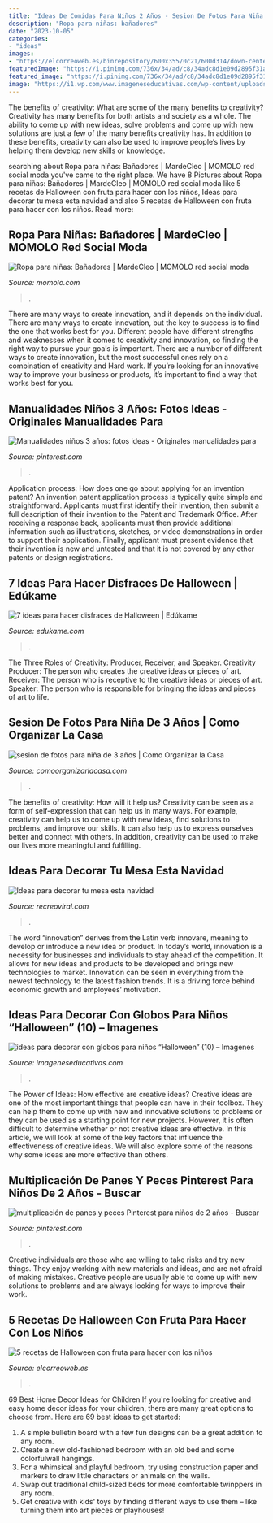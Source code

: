 ```yaml
---
title: "Ideas De Comidas Para Niños 2 Años - Sesion De Fotos Para Niña De 3 Años"
description: "Ropa para niñas: bañadores"
date: "2023-10-05"
categories:
- "ideas"
images:
- "https://elcorreoweb.es/binrepository/600x355/0c21/600d314/down-center/10703/VGFW/postres-halloween_20524287_20201030215556.jpg"
featuredImage: "https://i.pinimg.com/736x/34/ad/c8/34adc8d1e09d2895f31ac06c548258db.jpg"
featured_image: "https://i.pinimg.com/736x/34/ad/c8/34adc8d1e09d2895f31ac06c548258db.jpg"
image: "https://i1.wp.com/www.imageneseducativas.com/wp-content/uploads/2015/10/ideas-para-decorar-con-globos-para-niños-“Halloween”-10.jpg?ssl=1"
---
```



The benefits of creativity: What are some of the many benefits to creativity?
Creativity has many benefits for both artists and society as a whole. The ability to come up with new ideas, solve problems and come up with new solutions are just a few of the many benefits creativity has. In addition to these benefits, creativity can also be used to improve people’s lives by helping them develop new skills or knowledge.

	

		
searching about Ropa para niñas: Bañadores | MardeCleo | MOMOLO red social moda you've came to the right place. We have 8 Pictures about Ropa para niñas: Bañadores | MardeCleo | MOMOLO red social moda like 5 recetas de Halloween con fruta para hacer con los niños, Ideas para decorar tu mesa esta navidad and also 5 recetas de Halloween con fruta para hacer con los niños. Read more:
		
    
## Ropa Para Niñas: Bañadores | MardeCleo | MOMOLO Red Social Moda

<img loading=lazy src="http://momolo.com/documents/images/looks/20140512000924.jpg" onerror="this.onerror=null;this.src='https://tse3.mm.bing.net/th?id=OIP.9wsDI0hCbXPas_qLPE8zCwAAAA&amp;pid=15.1';" alt="Ropa para niñas: Bañadores | MardeCleo | MOMOLO red social moda">

_Source: momolo.com_

>. 

	

There are many ways to create innovation, and it depends on the individual.
There are many ways to create innovation, but the key to success is to find the one that works best for you. Different people have different strengths and weaknesses when it comes to creativity and innovation, so finding the right way to pursue your goals is important. There are a number of different ways to create innovation, but the most successful ones rely on a combination of creativity and Hard work. If you’re looking for an innovative way to improve your business or products, it’s important to find a way that works best for you.

    
## Manualidades Niños 3 Años: Fotos Ideas - Originales Manualidades Para

<img loading=lazy src="https://i.pinimg.com/736x/62/30/9a/62309a64e029e281caf4b1632cedec50.jpg" onerror="this.onerror=null;this.src='https://tse2.mm.bing.net/th?id=OIP.xdfJ6P9Y8nyi_FBTOnDb1AAAAA&amp;pid=15.1';" alt="Manualidades niños 3 años: fotos ideas - Originales manualidades para">

_Source: pinterest.com_

>. 

	

Application process: How does one go about applying for an invention patent?
An invention patent application process is typically quite simple and straightforward. Applicants must first identify their invention, then submit a full description of their invention to the Patent and Trademark Office. After receiving a response back, applicants must then provide additional information such as illustrations, sketches, or video demonstrations in order to support their application. Finally, applicant must present evidence that their invention is new and untested and that it is not covered by any other patents or design registrations.

    
## 7 Ideas Para Hacer Disfraces De Halloween | Edúkame

<img loading=lazy src="https://edukame.com/sites/default/files/articulo/disfraces-de-halloween_1.jpg" onerror="this.onerror=null;this.src='https://tse2.mm.bing.net/th?id=OIP.LprelCkRzZUa4Se2r4H81wHaFK&amp;pid=15.1';" alt="7 ideas para hacer disfraces de Halloween | Edúkame">

_Source: edukame.com_

>. 

	

The Three Roles of Creativity: Producer, Receiver, and Speaker.
Creativity Producer: The person who creates the creative ideas or pieces of art.
Receiver: The person who is receptive to the creative ideas or pieces of art. 
Speaker: The person who is responsible for bringing the ideas and pieces of art to life.

    
## Sesion De Fotos Para Niña De 3 Años | Como Organizar La Casa

<img loading=lazy src="https://comoorganizarlacasa.com/wp-content/uploads/2018/06/sesion-de-fotos-para-nina-de-3-anos-5-199x300.jpg" onerror="this.onerror=null;this.src='https://tse3.mm.bing.net/th?id=OIP.YO_WYxvXSH9Qssy-HQNXkgAAAA&amp;pid=15.1';" alt="sesion de fotos para niña de 3 años | Como Organizar la Casa">

_Source: comoorganizarlacasa.com_

>. 

	

The benefits of creativity: How will it help us?
Creativity can be seen as a form of self-expression that can help us in many ways. For example, creativity can help us to come up with new ideas, find solutions to problems, and improve our skills. It can also help us to express ourselves better and connect with others. In addition, creativity can be used to make our lives more meaningful and fulfilling.

    
## Ideas Para Decorar Tu Mesa Esta Navidad

<img loading=lazy src="https://www.recreoviral.com/wp-content/uploads/2015/12/Decoraciones-para-la-mesa-esta-navidad-4.jpg" onerror="this.onerror=null;this.src='https://tse4.mm.bing.net/th?id=OIP.dfKlJsE8m0aaixoZBAzdWQHaJQ&amp;pid=15.1';" alt="Ideas para decorar tu mesa esta navidad">

_Source: recreoviral.com_

>. 

	

The word “innovation” derives from the Latin verb innovare, meaning to develop or introduce a new idea or product. In today’s world, innovation is a necessity for businesses and individuals to stay ahead of the competition. It allows for new ideas and products to be developed and brings new technologies to market. Innovation can be seen in everything from the newest technology to the latest fashion trends. It is a driving force behind economic growth and employees’ motivation.

    
## Ideas Para Decorar Con Globos Para Niños “Halloween” (10) – Imagenes

<img loading=lazy src="https://i1.wp.com/www.imageneseducativas.com/wp-content/uploads/2015/10/ideas-para-decorar-con-globos-para-niños-“Halloween”-10.jpg?ssl=1" onerror="this.onerror=null;this.src='https://tse2.mm.bing.net/th?id=OIP.Gnr38hDTCN-0eu0OXSknrAAAAA&amp;pid=15.1';" alt="ideas para decorar con globos para niños “Halloween” (10) – Imagenes">

_Source: imageneseducativas.com_

>. 

	

The Power of Ideas: How effective are creative ideas?
Creative ideas are one of the most important things that people can have in their toolbox. They can help them to come up with new and innovative solutions to problems or they can be used as a starting point for new projects. However, it is often difficult to determine whether or not creative ideas are effective. In this article, we will look at some of the key factors that influence the effectiveness of creative ideas. We will also explore some of the reasons why some ideas are more effective than others.

    
## Multiplicación De Panes Y Peces Pinterest Para Niños De 2 Años - Buscar

<img loading=lazy src="https://i.pinimg.com/736x/34/ad/c8/34adc8d1e09d2895f31ac06c548258db.jpg" onerror="this.onerror=null;this.src='https://tse2.mm.bing.net/th?id=OIP.f-8kOGJ7yggNLvz77fA9HQHaNK&amp;pid=15.1';" alt="multiplicación de panes y peces Pinterest para niños de 2 años - Buscar">

_Source: pinterest.com_

>. 

	

Creative individuals are those who are willing to take risks and try new things. They enjoy working with new materials and ideas, and are not afraid of making mistakes. Creative people are usually able to come up with new solutions to problems and are always looking for ways to improve their work.

    
## 5 Recetas De Halloween Con Fruta Para Hacer Con Los Niños

<img loading=lazy src="https://elcorreoweb.es/binrepository/600x355/0c21/600d314/down-center/10703/VGFW/postres-halloween_20524287_20201030215556.jpg" onerror="this.onerror=null;this.src='https://tse3.mm.bing.net/th?id=OIP.YHHvynBvHnFP6-5sPb1iMwHaD4&amp;pid=15.1';" alt="5 recetas de Halloween con fruta para hacer con los niños">

_Source: elcorreoweb.es_

>. 

	

69 Best Home Decor Ideas for Children
If you're looking for creative and easy home decor ideas for your children, there are many great options to choose from. Here are 69 best ideas to get started: 
1. A simple bulletin board with a few fun designs can be a great addition to any room. 
2. Create a new old-fashioned bedroom with an old bed and some colorfulwall hangings. 
3. For a whimsical and playful bedroom, try using construction paper and markers to draw little characters or animals on the walls. 
4. Swap out traditional child-sized beds for more comfortable twinppers in any room. 
5. Get creative with kids' toys by finding different ways to use them – like turning them into art pieces or playhouses! 

